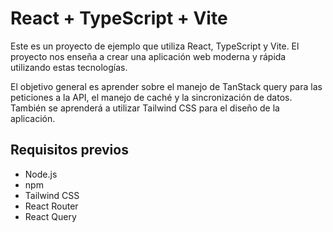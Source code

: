 # React + TypeScript + Vite

Este es un proyecto de ejemplo que utiliza React, TypeScript y Vite. El proyecto nos enseña a crear una aplicación web moderna y rápida utilizando estas tecnologías.

El objetivo general es aprender sobre el manejo de TanStack query para las peticiones a la API, el manejo de caché y la sincronización de datos. También se aprenderá a utilizar Tailwind CSS para el diseño de la aplicación.

## Requisitos previos

- Node.js
- npm
- Tailwind CSS
- React Router
- React Query
